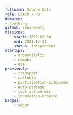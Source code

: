 ```yaml
---
fullname: Sabine Safi
role: Coach / PO
domaine: 
- Coaching
github: sabinesafi
missions:
  - start: 2019-02-04
    end: 2021-12-31
    status: independent
startups:
    - urbanvitaliz
    - comobi
    - eva
previously:
    - transport
    - cartobio
    - participation-citoyenne
    - auto-partage
    - tout-est-permis
    - innovation-urbaine
badges:
    - segur
---
```



